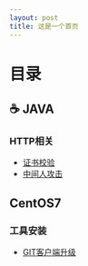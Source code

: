 ```yaml
---
layout: post
title: 这是一个首页
---
```


# 目录

## ☕️ JAVA

### HTTP相关

- [证书校验](_posts/2022-07-14-证书验证.md)
- [中间人攻击](_posts/2022-07-14-MITM攻击.md)

## CentOS7

### 工具安装

- [GIT客户端升级](_posts/2022-08-21-GIT升级.md)

